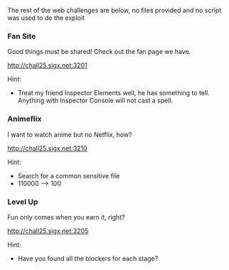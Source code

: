 The rest of the web challenges are below, no files provided and no script was used to do the exploit

### Fan Site
Good things must be shared! Check out the fan page we have.

http://chall25.sigx.net:3201

Hint:
- Treat my friend Inspector Elements well, he has something to tell. Anything with Inspector Console will not cast a spell.

### Animeflix
I want to watch anime but no Netflix, how?

http://chall25.sigx.net:3210

Hint:
- Search for a common sensitive file
- 110000 --> 100

### Level Up
Fun only comes when you earn it, right?

http://chall25.sigx.net:3205

Hint:
- Have you found all the blockers for each stage?